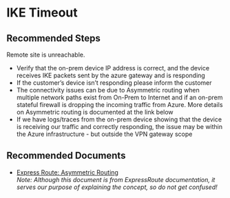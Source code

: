 ﻿<properties
	pageTitle="IKE Timeout"
	description="IKE Timeout"
	service="microsoft.network"
	resource="vpnGateways"
	authors="JRMayberry"
	ms.author="rimayber"
	displayOrder=""
	selfHelpType="TSG_Content"
	supportTopicIds="32591158,32584882,32584881"
	resourceTags=""
	productPesIds=""
	cloudEnvironments="public, fairfax, usnat, ussec"
	articleId="ebb6b8c3-d6f6-4a25-8547-b63fdbf1e9bb"
	ownershipId="CloudNet_AzureVPNGateway"
/>

# IKE Timeout

## **Recommended Steps**

Remote site is unreachable.

* Verify that the on-prem device IP address is correct, and the device receives IKE packets sent by the azure gateway and is responding
* If the customer’s device isn’t responding please inform the customer
* The connectivity issues can be due to Asymmetric routing when multiple network paths exist from On-Prem to Internet and if an on-prem stateful firewall is dropping the incoming traffic from Azure. More details on Asymmetric routing is documented at the link below
* If we have logs/traces from the on-prem device showing that the device is receiving our traffic and correctly responding, the issue may be within the Azure infrastructure - but outside the VPN gateway scope

## **Recommended Documents**

* [Express Route: Asymmetric Routing](https://docs.microsoft.com/azure/expressroute/expressroute-asymmetric-routing)  
 _Note: Although this document is from ExpressRoute documentation, it serves our purpose of explaining the concept, so do not get confused!_
